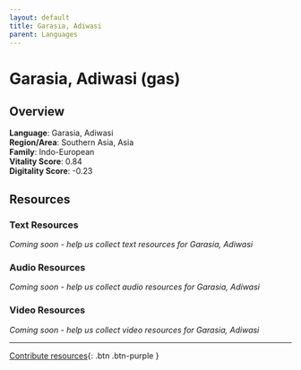 ```yaml
---
layout: default
title: Garasia, Adiwasi
parent: Languages
---
```


# Garasia, Adiwasi (gas)

## Overview

**Language**: Garasia, Adiwasi  
**Region/Area**: Southern Asia, Asia  
**Family**: Indo-European  
**Vitality Score**: 0.84  
**Digitality Score**: -0.23  

## Resources

### Text Resources
*Coming soon - help us collect text resources for Garasia, Adiwasi*

### Audio Resources
*Coming soon - help us collect audio resources for Garasia, Adiwasi*

### Video Resources
*Coming soon - help us collect video resources for Garasia, Adiwasi*

---

[Contribute resources](https://fairtrain.github.io/){: .btn .btn-purple }
